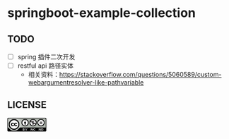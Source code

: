 # springboot-example-collection

## TODO 

- [ ] spring 插件二次开发
- [ ] restful api 路径实体
  - 相关资料：https://stackoverflow.com/questions/5060589/custom-webargumentresolver-like-pathvariable
  
  
  
## LICENSE

![](LICENSE4.0.png)
